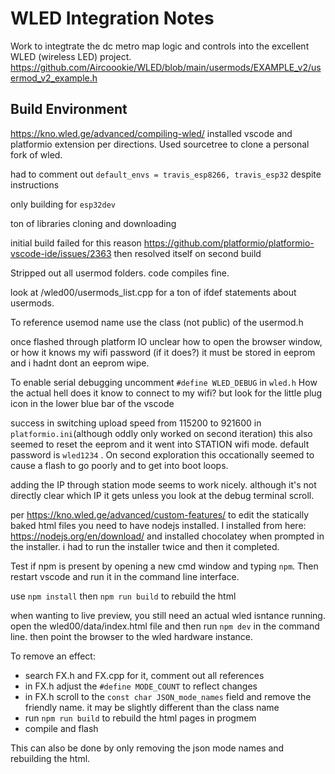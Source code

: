 # WLED Integration Notes
Work to integtrate the dc metro map logic and controls into the excellent WLED (wireless LED) project. https://github.com/Aircoookie/WLED/blob/main/usermods/EXAMPLE_v2/usermod_v2_example.h

## Build Environment
https://kno.wled.ge/advanced/compiling-wled/
installed vscode and platformio extension per directions. Used sourcetree to clone a personal fork of wled.

had to comment out `default_envs = travis_esp8266, travis_esp32` despite instructions 

only building for `esp32dev`

ton of libraries cloning and downloading

initial build failed for this reason https://github.com/platformio/platformio-vscode-ide/issues/2363 then resolved itself on second build

Stripped out all usermod folders. code compiles fine. 

look at /wled00/usermods_list.cpp for a ton of ifdef statements about usermods. 

To reference usemod name use the class (not public) of the usermod.h

once flashed through platform IO unclear how to open the browser window, or how it knows my wifi password (if it does?) it must be stored in eeprom and i hadnt dont an eeprom wipe. 

To enable serial debugging uncomment `#define WLED_DEBUG` in `wled.h`
How the actual hell does it know to connect to my wifi? but look for the little plug icon in the lower blue bar of the vscode

success in switching upload speed from 115200 to 921600 in `platformio.ini`(although oddly only worked on second iteration) this also seemed to reset the eeprom and it went into STATION wifi mode. default password is `wled1234` .
On second exploration this occationally seemed to cause a flash to go poorly and to get into boot loops.

adding the IP through station mode seems to work nicely. although it's not directly clear which IP it gets unless you look at the debug terminal scroll. 

per https://kno.wled.ge/advanced/custom-features/ to edit the statically baked html files you need to have nodejs installed. I installed from here: https://nodejs.org/en/download/ and installed chocolatey when prompted in the installer. i had to run the installer twice and then it completed. 

Test if npm is present by opening a new cmd window and typing `npm`. Then restart vscode and run it in the command line interface. 

use `npm install` then `npm run build` to rebuild the html

when wanting to live preview, you still need an actual wled isntance running. open the wled00/data/index.html file and then run `npm dev` in the command line. then point the browser to the wled hardware instance. 

To remove an effect:
- search FX.h and FX.cpp for it, comment out all references
- in FX.h adjust the `#define MODE_COUNT` to reflect changes
- in FX.h scroll to the `const char JSON_mode_names` field and remove the friendly name. it may be slightly different than the class name
- run `npm run build` to rebuild the html pages in progmem
- compile and flash

This can also be done by only removing the json mode names and rebuilding the html. 


